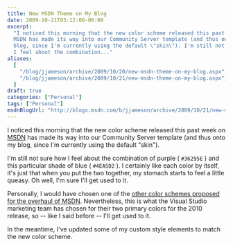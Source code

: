 ```yaml
---
title: New MSDN Theme on My Blog
date: 2009-10-21T03:12:00-06:00
excerpt:
  "I noticed this morning that the new color scheme released this past week on
  MSDN has made its way into our Community Server template (and thus onto my
  blog, since I'm currently using the default \"skin\"). I'm still not sure how
  I feel about the combination..."
aliases:
  [
    "/blog/jjameson/archive/2009/10/20/new-msdn-theme-on-my-blog.aspx",
    "/blog/jjameson/archive/2009/10/21/new-msdn-theme-on-my-blog.aspx",
  ]
draft: true
categories: ["Personal"]
tags: ["Personal"]
msdnBlogUrl: "http://blogs.msdn.com/b/jjameson/archive/2009/10/21/new-msdn-theme-on-my-blog.aspx"
---
```


I noticed this morning that the new color scheme released this past week on
[MSDN](http://msdn.microsoft.com/) has made its way into our Community Server
template (and thus onto my blog, since I'm currently using the default "skin").

I'm still not sure how I feel about the combination of purple ( `#36295E` ) and
this particular shade of blue ( `#4EA5D2` ). I certainly like each color by
itself, it's just that when you put the two together, my stomach starts to feel
a little queasy. Oh well, I'm sure I'll get used to it.

Personally, I would have chosen one of the
[other color schemes proposed for the overhaul of MSDN](http://www.hanselman.com/blog/MSDNUpdatesAndRFCForYou.aspx).
Nevertheless, this is what the Visual Studio marketing team has chosen for their
two primary colors for the 2010 release, so -- like I said before -- I'll get
used to it.

In the meantime, I've updated some of my custom style elements to match the new
color scheme.

